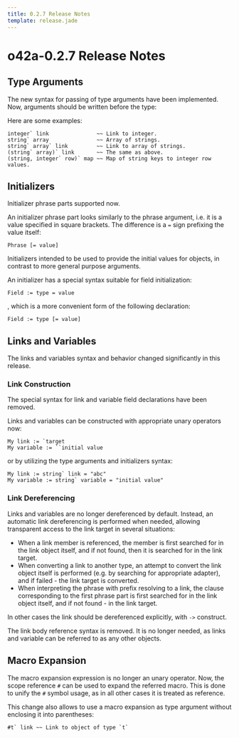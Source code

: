 ```yaml
---
title: 0.2.7 Release Notes
template: release.jade
---
```


o42a-0.2.7 Release Notes
========================

Type Arguments
--------------

The new syntax for passing of type arguments have been implemented. Now,
arguments should be written before the type:

Here are some examples:
```
integer` link               ~~ Link to integer.
string` array               ~~ Array of strings.
string` array` link         ~~ Link to array of strings.
(string` array)` link       ~~ The same as above.
(string, integer` row)` map ~~ Map of string keys to integer row values.
```


Initializers
------------

Initializer phrase parts supported now.

An initializer phrase part looks similarly to the phrase argument, i.e. it is
a value specified in square brackets. The difference is a `=` sign prefixing
the value itself:
```
Phrase [= value]
```

Initializers intended to be used to provide the initial values for objects, in
contrast to more general purpose arguments.

An initializer has a special syntax suitable for field initialization:
```
Field := type = value
```
, which is a more convenient form of the following declaration:
```
Field := type [= value]
```


Links and Variables
-------------------

The links and variables syntax and behavior changed significantly in this
release.


### Link Construction ###

The special syntax for link and variable field declarations have been removed.

Links and variables can be constructed with appropriate unary operators now:
```
My link := `target
My variable := ``initial value
```
or by utilizing the type arguments and initializers syntax:
```
My link := string` link = "abc"
My variable := string` variable = "initial value"
```


### Link Dereferencing ###

Links and variables are no longer dereferenced by default. Instead, an automatic
link dereferencing is performed when needed, allowing transparent access to the
link target in several situations:

* When a link member is referenced, the member is first searched for in the link
  object itself, and if not found, then it is searched for in the link target.
* When converting a link to another type, an attempt to convert the link object
  itself is performed (e.g. by searching for appropriate adapter), and if
  failed - the link target is converted.
* When interpreting the phrase with prefix resolving to a link, the clause
  corresponding to the first phrase part is first searched for in the link
  object itself, and if not found - in the link target.

In other cases the link should be dereferenced explicitly, with `->` construct.

The link body reference syntax is removed. It is no longer needed, as links
and variable can be referred to as any other objects.


Macro Expansion
---------------

The macro expansion expression is no longer an unary operator. Now, the scope
reference `#` can be used to expand the referred macro. This is done to unify
the `#` symbol usage, as in all other cases it is treated as reference.

This change also allows to use a macro expansion as type argument without
enclosing it into parentheses:
```
#t` link ~~ Link to object of type `t`
```
